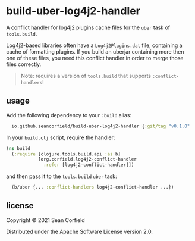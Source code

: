 # build-uber-log4j2-handler

A conflict handler for log4j2 plugins cache files for the `uber` task of `tools.build`.

Log4j2-based libraries often have a `Log4j2Plugins.dat` file, containing a cache of
formatting plugins. If you build an uberjar containing more then one of these files,
you need this conflict handler in order to merge those files correctly.

> Note: requires a version of `tools.build` that supports `:conflict-handlers`!

## usage

Add the following dependency to your `:build` alias:

```clojure
  io.github.seancorfield/build-uber-log4j2-handler {:git/tag "v0.1.0" :git/sha "..."}
```

In your `build.clj` script, require the handler:

```clojure
(ns build
  (:require [clojure.tools.build.api :as b]
            [org.corfield.log4j2-conflict-handler
              :refer [log4j2-conflict-handler]])
```

and then pass it to the `tools.build` `uber` task:

```clojure
  (b/uber {... :conflict-handlers log4j2-conflict-handler ...})
```

## license

Copyright © 2021 Sean Corfield

Distributed under the Apache Software License version 2.0.
